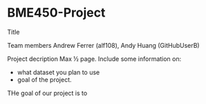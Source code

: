 # BME450-Project

Title


Team members
Andrew Ferrer (alf108), Andy Huang (GitHubUserB)

Project decription
Max ½ page. Include some information on:
- what dataset you plan to use
- goal of the project. 

THe goal of our project is to 

